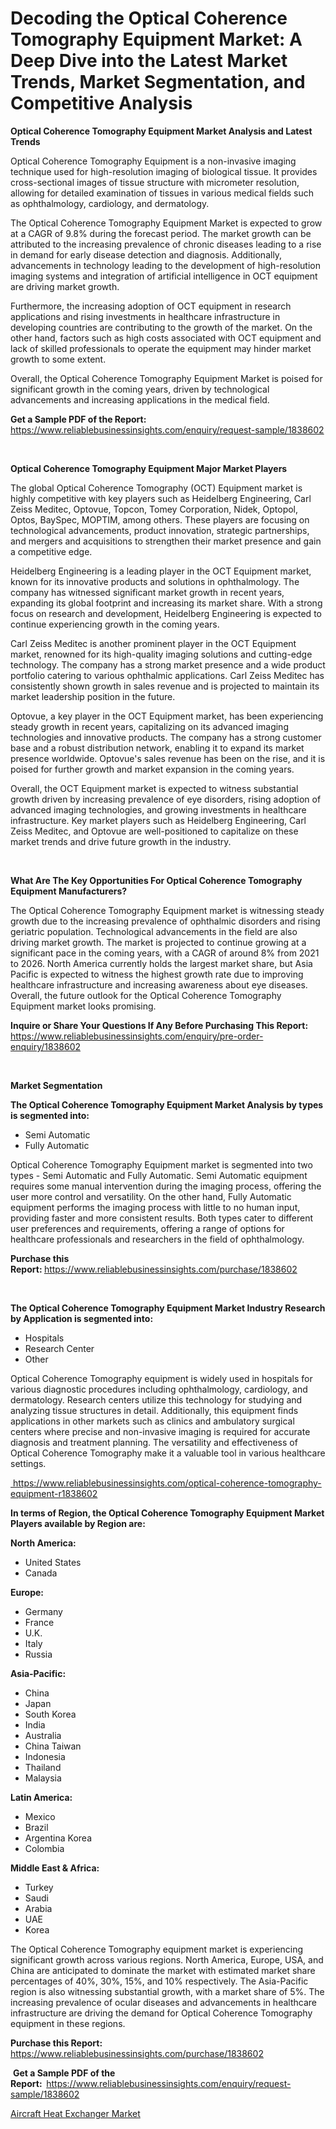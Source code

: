 <p><h1>Decoding the Optical Coherence Tomography Equipment Market: A Deep Dive into the Latest Market Trends, Market Segmentation, and Competitive Analysis</h1></p><p><strong>Optical Coherence Tomography Equipment Market Analysis and Latest Trends</strong></p>
<p><p>Optical Coherence Tomography Equipment is a non-invasive imaging technique used for high-resolution imaging of biological tissue. It provides cross-sectional images of tissue structure with micrometer resolution, allowing for detailed examination of tissues in various medical fields such as ophthalmology, cardiology, and dermatology.</p><p>The Optical Coherence Tomography Equipment Market is expected to grow at a CAGR of 9.8% during the forecast period. The market growth can be attributed to the increasing prevalence of chronic diseases leading to a rise in demand for early disease detection and diagnosis. Additionally, advancements in technology leading to the development of high-resolution imaging systems and integration of artificial intelligence in OCT equipment are driving market growth.</p><p>Furthermore, the increasing adoption of OCT equipment in research applications and rising investments in healthcare infrastructure in developing countries are contributing to the growth of the market. On the other hand, factors such as high costs associated with OCT equipment and lack of skilled professionals to operate the equipment may hinder market growth to some extent.</p><p>Overall, the Optical Coherence Tomography Equipment Market is poised for significant growth in the coming years, driven by technological advancements and increasing applications in the medical field.</p></p>
<p><strong>Get a Sample PDF of the Report:&nbsp;</strong> <a href="https://www.reliablebusinessinsights.com/enquiry/request-sample/1838602">https://www.reliablebusinessinsights.com/enquiry/request-sample/1838602</a></p>
<p>&nbsp;</p>
<p><strong>Optical Coherence Tomography Equipment Major Market Players</strong></p>
<p><p>The global Optical Coherence Tomography (OCT) Equipment market is highly competitive with key players such as Heidelberg Engineering, Carl Zeiss Meditec, Optovue, Topcon, Tomey Corporation, Nidek, Optopol, Optos, BaySpec, MOPTIM, among others. These players are focusing on technological advancements, product innovation, strategic partnerships, and mergers and acquisitions to strengthen their market presence and gain a competitive edge.</p><p>Heidelberg Engineering is a leading player in the OCT Equipment market, known for its innovative products and solutions in ophthalmology. The company has witnessed significant market growth in recent years, expanding its global footprint and increasing its market share. With a strong focus on research and development, Heidelberg Engineering is expected to continue experiencing growth in the coming years.</p><p>Carl Zeiss Meditec is another prominent player in the OCT Equipment market, renowned for its high-quality imaging solutions and cutting-edge technology. The company has a strong market presence and a wide product portfolio catering to various ophthalmic applications. Carl Zeiss Meditec has consistently shown growth in sales revenue and is projected to maintain its market leadership position in the future.</p><p>Optovue, a key player in the OCT Equipment market, has been experiencing steady growth in recent years, capitalizing on its advanced imaging technologies and innovative products. The company has a strong customer base and a robust distribution network, enabling it to expand its market presence worldwide. Optovue's sales revenue has been on the rise, and it is poised for further growth and market expansion in the coming years.</p><p>Overall, the OCT Equipment market is expected to witness substantial growth driven by increasing prevalence of eye disorders, rising adoption of advanced imaging technologies, and growing investments in healthcare infrastructure. Key market players such as Heidelberg Engineering, Carl Zeiss Meditec, and Optovue are well-positioned to capitalize on these market trends and drive future growth in the industry.</p></p>
<p>&nbsp;</p>
<p><strong>What Are The Key Opportunities For Optical Coherence Tomography Equipment Manufacturers?</strong></p>
<p><p>The Optical Coherence Tomography Equipment market is witnessing steady growth due to the increasing prevalence of ophthalmic disorders and rising geriatric population. Technological advancements in the field are also driving market growth. The market is projected to continue growing at a significant pace in the coming years, with a CAGR of around 8% from 2021 to 2026. North America currently holds the largest market share, but Asia Pacific is expected to witness the highest growth rate due to improving healthcare infrastructure and increasing awareness about eye diseases. Overall, the future outlook for the Optical Coherence Tomography Equipment market looks promising.</p></p>
<p><strong>Inquire or Share Your Questions If Any Before Purchasing This Report:</strong> <a href="https://www.reliablebusinessinsights.com/enquiry/pre-order-enquiry/1838602">https://www.reliablebusinessinsights.com/enquiry/pre-order-enquiry/1838602</a></p>
<p>&nbsp;</p>
<p><strong>Market Segmentation</strong></p>
<p><strong>The Optical Coherence Tomography Equipment Market Analysis by types is segmented into:</strong></p>
<p><ul><li>Semi Automatic</li><li>Fully Automatic</li></ul></p>
<p><p>Optical Coherence Tomography Equipment market is segmented into two types - Semi Automatic and Fully Automatic. Semi Automatic equipment requires some manual intervention during the imaging process, offering the user more control and versatility. On the other hand, Fully Automatic equipment performs the imaging process with little to no human input, providing faster and more consistent results. Both types cater to different user preferences and requirements, offering a range of options for healthcare professionals and researchers in the field of ophthalmology.</p></p>
<p><strong>Purchase this Report:&nbsp;</strong><a href="https://www.reliablebusinessinsights.com/purchase/1838602">https://www.reliablebusinessinsights.com/purchase/1838602</a></p>
<p>&nbsp;</p>
<p><strong>The Optical Coherence Tomography Equipment Market Industry Research by Application is segmented into:</strong></p>
<p><ul><li>Hospitals</li><li>Research Center</li><li>Other</li></ul></p>
<p><p>Optical Coherence Tomography equipment is widely used in hospitals for various diagnostic procedures including ophthalmology, cardiology, and dermatology. Research centers utilize this technology for studying and analyzing tissue structures in detail. Additionally, this equipment finds applications in other markets such as clinics and ambulatory surgical centers where precise and non-invasive imaging is required for accurate diagnosis and treatment planning. The versatility and effectiveness of Optical Coherence Tomography make it a valuable tool in various healthcare settings.</p></p>
<p><a href="https://www.reliablebusinessinsights.com/optical-coherence-tomography-equipment-r1838602">&nbsp;https://www.reliablebusinessinsights.com/optical-coherence-tomography-equipment-r1838602</a></p>
<p><strong>In terms of Region, the Optical Coherence Tomography Equipment Market Players available by Region are:</strong></p>
<p>
    <p> <strong> North America: </strong>
        <ul>
            <li>United States</li>
            <li>Canada</li>
        </ul>
        </p> 
    <p> <strong> Europe: </strong>
        <ul>
            <li>Germany</li>
            <li>France</li>
            <li>U.K.</li>
            <li>Italy</li>
            <li>Russia</li>
        </ul>
        </p> 
    <p> <strong> Asia-Pacific: </strong>
        <ul>
            <li>China</li>
            <li>Japan</li>
            <li>South Korea</li>
            <li>India</li>
            <li>Australia</li>
            <li>China Taiwan</li>
            <li>Indonesia</li>
            <li>Thailand</li>
            <li>Malaysia</li>
        </ul>
        </p> 
    <p> <strong> Latin America: </strong>
        <ul>
            <li>Mexico</li>
            <li>Brazil</li>
            <li>Argentina Korea</li>
            <li>Colombia</li>
        </ul>
        </p> 
    <p> <strong> Middle East & Africa: </strong>
        <ul>
            <li>Turkey</li>
            <li>Saudi</li>
            <li>Arabia</li>
            <li>UAE</li>
            <li>Korea</li>
        </ul>
    </p>
    </p>
<p><p>The Optical Coherence Tomography equipment market is experiencing significant growth across various regions. North America, Europe, USA, and China are anticipated to dominate the market with estimated market share percentages of 40%, 30%, 15%, and 10% respectively. The Asia-Pacific region is also witnessing substantial growth, with a market share of 5%. The increasing prevalence of ocular diseases and advancements in healthcare infrastructure are driving the demand for Optical Coherence Tomography equipment in these regions.</p></p>
<p><strong>Purchase this Report: </strong><a href="https://www.reliablebusinessinsights.com/purchase/1838602">https://www.reliablebusinessinsights.com/purchase/1838602</a></p>
<p>&nbsp;<strong>Get a Sample PDF of the Report:&nbsp;&nbsp;</strong><a href="https://www.reliablebusinessinsights.com/enquiry/request-sample/1838602">https://www.reliablebusinessinsights.com/enquiry/request-sample/1838602</a></p>
<p><strong></strong></p>
<p><p><a href="https://github.com/SheilaBruen2023/Market-Research-Report-List-1/blob/main/aircraft-heat-exchanger-market.md">Aircraft Heat Exchanger Market</a></p></p>